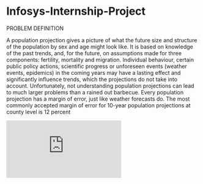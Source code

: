 # Infosys-Internship-Project

PROBLEM DEFINITION


A population projection gives a picture of what the future size and structure of the population by sex and age might look like. It is based on knowledge of the past trends, and, for the future, on assumptions made for three components: fertility, mortality and migration. Individual behaviour, certain public policy actions, scientific progress or unforeseen events (weather events, epidemics) in the coming years may have a lasting effect and significantly influence trends, which the projections do not take into account. Unfortunately, not understanding population projections can lead to much larger problems than a rained out barbecue. Every population projection has a margin of error, just like weather forecasts do. The most commonly accepted margin of error for 10-year population projections at county level is 12 percent


![Certificate](https://github.com/kishorerajan810/Certificate-/blob/master/Infosys%20Internship.pdf)
